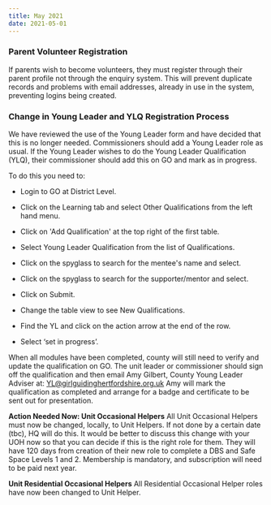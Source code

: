 ```yaml
---
title: May 2021
date: 2021-05-01
---
```

### Parent Volunteer Registration
If parents wish to become volunteers, they must register through their parent profile not through the enquiry system. This will prevent duplicate records and problems with email addresses, already in use in the system, preventing logins being created.

### Change in Young Leader and YLQ Registration Process
We have reviewed the use of the Young Leader form and have decided that this is no longer needed. Commissioners should add a Young Leader role as usual. If the Young Leader wishes to do the Young Leader Qualification (YLQ), their commissioner should add this on GO and mark as in progress.

To do this you need to:
<ul>
 	<li>Login to GO at District Level.</li>
</ul>
<ul>
 	<li>Click on the Learning tab and select Other Qualifications from the left hand menu.</li>
</ul>
<ul>
 	<li>Click on 'Add Qualification' at the top right of the first table.</li>
</ul>
<ul>
 	<li>Select Young Leader Qualification from the list of Qualifications.</li>
</ul>
<ul>
 	<li>Click on the spyglass to search for the mentee's name and select.</li>
</ul>
<ul>
 	<li>Click on the spyglass to search for the supporter/mentor and select.</li>
</ul>
<ul>
 	<li>Click on Submit.</li>
</ul>
<ul>
 	<li>Change the table view to see New Qualifications.</li>
</ul>
<ul>
 	<li>Find the YL and click on the action arrow at the end of the row.</li>
</ul>
<ul>
 	<li>Select ‘set in progress’.</li>
</ul>
When all modules have been completed, county will still need to verify and update the qualification on GO. The unit leader or commissioner should sign off the qualification and then email Amy Gilbert, County Young Leader Adviser at: <a href="mailto:YL@girlguidinghertfordshire.org.uk" target="_blank" rel="noopener">YL@girlguidinghertfordshire.org.uk</a> Amy will mark the qualification as completed and arrange for a badge and certificate to be sent out for presentation.

<strong>Action Needed Now: Unit Occasional Helpers</strong>
All Unit Occasional Helpers must now be changed, locally, to Unit Helpers. If not done by a certain date (tbc), HQ will do this. It would be better to discuss this change with your UOH now so that you can decide if this is the right role for them. They will have 120 days from creation of their new role to complete a DBS and Safe Space Levels 1 and 2. Membership is mandatory, and subscription will need to be paid next year.

<strong>Unit Residential Occasional Helpers</strong>
All Residential Occasional Helper roles have now been changed to Unit Helper.